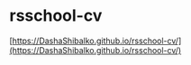 # rsschool-cv
[https://DashaShibalko.github.io/rsschool-cv/](https://DashaShibalko.github.io/rsschool-cv/)
